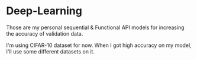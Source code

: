 # Deep-Learning

Those are my personal sequential & Functional API models for increasing the accuracy of validation data.

I'm using CIFAR-10 dataset for now. When I got high accuracy on my model, I'll use some different datasets on it.
